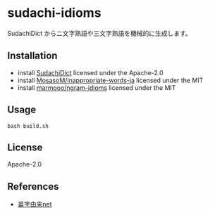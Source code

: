 # sudachi-idioms

SudachiDict からニ文字熟語や三文字熟語を機械的に生成します。

## Installation

- install [SudachiDict](https://github.com/WorksApplications/SudachiDict)
  licensed under the Apache-2.0
- install
  [MosasoM/inappropriate-words-ja](https://github.com/MosasoM/inappropriate-words-ja)
  licensed under the MIT
- install [marmooo/ngram-idioms](https://github.com/marmooo/ngram-idioms)
  licensed under the MIT

## Usage

```
bash build.sh
```

## License

Apache-2.0

## References

- [苗字由来net](https://myoji-yurai.net/)
